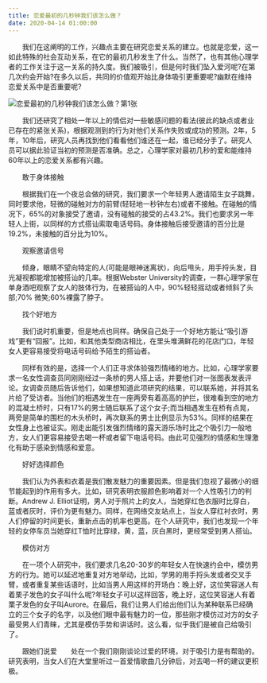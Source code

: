```yaml
---
title: 恋爱最初的几秒钟我们该怎么做？
date: 2020-04-14 01:00:00
---
```




　　我们在这阐明的工作，兴趣点主要在研究恋爱关系的建立。也就是恋爱，这一如此特殊的社会互动关系，在它的最初几秒发生了什么。当然了，也有其他心理学者的工作关注于这一关系的持久度。我们被吸引，但是何时我们坠入爱河呢?在第几次约会开始?在多久以后，共同的价值观开始比身体吸引更重要呢?幽默在维持恋爱关系中是否重要呢?

![恋爱最初的几秒钟我们该怎么做？第1张](/img/dcb5285a5d23eea1a0e9b7d467eaabb0.jpg)

　　我们还研究了相处一年以上的情侣对一些敏感问题的看法(彼此的缺点或者业已存在的紧张关系)，根据观测到的行为对他们关系作失败或成功的预测。2年，5年，10年后，研究人员再找到他们看看他们谁还在一起，谁已经分手了。研究人员可以据此验证当初的预测是否准确。总之，心理学家对最初几秒的爱和能维持60年以上的恋爱关系都有兴趣。

　　敢于身体接触

　　根据我们在一个夜总会做的研究，我们要求一个年轻男人邀请陌生女子跳舞，同时要求他，轻微的碰触对方的前臂(轻轻地一秒钟左右)或者不接触。在碰触的情况下，65%的对象接受了邀请，没有碰触的接受的占43.2%。我们也要求另一年轻人上街，以同样的方式搭讪索取电话号码。身体接触后接受邀请的百分比是 19.2%，未接触的百分比为10%。

　　观察邀请信号

　　倾身，眼睛不望向特定的人(可能是眼神迷离状)，向后甩头，用手捋头发，目光凝视都能增加被搭讪的几率。根据Webster University的调查，一群心理学家在单身酒吧观察了女人的肢体行为，在被搭讪的人中，90%轻轻摇动或者倾斜了头部;70% 微笑;60%裸露了脖子。

　　找个好地方

　　我们说时机重要，但是地点也同样。确保自己处于一个好地方能让“吸引游戏”更有“回报”。比如，和其他类型商店相比，在里头堆满鲜花的花店门口，年轻女人更容易接受将电话号码给予陌生的搭讪者。

　　同样有效的是，选择一个人们正寻求体验强烈情绪的地方。比如，心理学家要求一名女性调查员同刚刚经过一条桥的男人搭上话，并要他们对一张图表发表评论。女调查员随后告诉他们，如果想知道此项研究的结果，可以联系她，并将其名片给了受访者。当他们的相遇发生在一座两旁有着高高的护拦，很难看到空的地方的混凝土桥时，只有17%的男士随后联系了这个女子;而当相遇发生在桥有点晃，两旁是简单的围栏的木头桥时，再次联系的男士比例显示为53%。同样的结果在女性身上也被证实。刚走出能引发强烈情绪的露天游乐场时比之个吸引力一般地方，女人们更容易接受去喝一杯或者留下电话号码。由此可见强烈的情感和生理激化有助于感染到情感和爱意。

　　好好选择颜色

　　我们认为外表和衣着是我们散发魅力的重要因素。但是我们忽视了最微小的细节能起到的作用有多大。比如，研究表明衣服颜色影响着对一个人性吸引力的判断。Andrew J. Elliot证明，男人对于照片上的女人，当她穿红色衣服时比穿白，蓝或者灰时，评价为更有魅力。同样，在网络交友站点上，当女人穿红衬衣时，男人们停留的时间更长，重新点击的机率也更高。在个人研究中，我们也发现一个年轻的女停车员当她穿红T恤时比穿绿，黄，蓝，灰白黑时，更经常受到男人搭讪。

　　模仿对方

　　在一项个人研究中，我们要求几名20-30岁的年轻女人在快速约会中，模仿男方的行为。她可以延迟地重复对方地举动，比如，学男的用手捋头发或者交叉手臂，或者重复某些话语时，比如当男人用这样的开场白：晚上好，这位笑容迷人有着栗子发色的女子叫什么呢?年轻女子可以这样回答，晚上好，这位笑容迷人有着栗子发色的女子叫Aurore。在最后，我们让男人们给出他们认为某种联系已经确立的三个女子的名字，以及他们眼中最有魅力的一位，那些刚才模仿过对方的女子最受男人们青睐，尤其是模仿手势和讲话时。这么看，似乎我们是被自己给吸引了。

　　跟她们说爱　　处在一个我们刚刚谈论过爱的环境，对于吸引力是有帮助的。研究表明，当女人们在大堂里听过一首爱情歌曲几分钟后，对去喝一杯的建议更积极。